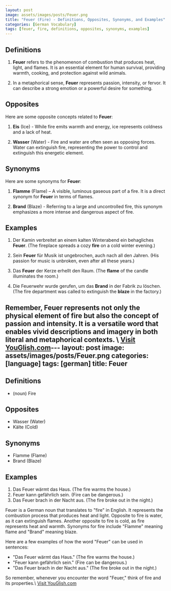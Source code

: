 ```yaml
---
layout: post
image: assets/images/posts/Feuer.png
title: "Feuer (Fire) - Definitions, Opposites, Synonyms, and Examples"
categories: [German Vocabulary]
tags: [feuer, fire, definitions, opposites, synonyms, examples]
---
```


## Definitions

1. **Feuer** refers to the phenomenon of combustion that produces heat, light, and flames. It is an essential element for human survival, providing warmth, cooking, and protection against wild animals.
   
2. In a metaphorical sense, **Feuer** represents passion, intensity, or fervor. It can describe a strong emotion or a powerful desire for something.

## Opposites

Here are some opposite concepts related to **Feuer**:

1. **Eis** (Ice) - While fire emits warmth and energy, ice represents coldness and a lack of heat.

2. **Wasser** (Water) - Fire and water are often seen as opposing forces. Water can extinguish fire, representing the power to control and extinguish this energetic element.

## Synonyms

Here are some synonyms for **Feuer**:

1. **Flamme** (Flame) – A visible, luminous gaseous part of a fire. It is a direct synonym for **Feuer** in terms of flames.

2. **Brand** (Blaze) - Referring to a large and uncontrolled fire, this synonym emphasizes a more intense and dangerous aspect of fire.

## Examples

1. Der Kamin verbreitet an einem kalten Winterabend ein behagliches **Feuer**. (The fireplace spreads a cozy **fire** on a cold winter evening.)

2. Sein **Feuer** für Musik ist ungebrochen, auch nach all den Jahren. (His passion for music is unbroken, even after all these years.)

3. Das **Feuer** der Kerze erhellt den Raum. (The **flame** of the candle illuminates the room.)

4. Die Feuerwehr wurde gerufen, um das **Brand** in der Fabrik zu löschen. (The fire department was called to extinguish the **blaze** in the factory.)

Remember, **Feuer** represents not only the physical element of fire but also the concept of passion and intensity. It is a versatile word that enables vivid descriptions and imagery in both literal and metaphorical contexts.
\ <a id="yg-widget-0" class="youglish-widget" data-query="Feuer" data-lang="german" data-components="8412" data-auto-start="0" data-bkg-color="theme_light" data-title="How%20to%20pronounce%20Feuer%20in%20German"  rel="nofollow" href="https://youglish.com">Visit YouGlish.com</a><script async src="https://youglish.com/public/emb/widget.js" charset="utf-8"></script>---
layout: post
image: assets/images/posts/Feuer.png
categories: [language]
tags: [german]
title: Feuer
---

## Definitions

- (noun) Fire

## Opposites

- Wasser (Water)
- Kälte (Cold)

## Synonyms

- Flamme (Flame)
- Brand (Blaze)

## Examples

1. Das Feuer wärmt das Haus. (The fire warms the house.)
2. Feuer kann gefährlich sein. (Fire can be dangerous.)
3. Das Feuer brach in der Nacht aus. (The fire broke out in the night.)

Feuer is a German noun that translates to "fire" in English. It represents the combustion process that produces heat and light. Opposite to fire is water, as it can extinguish flames. Another opposite to fire is cold, as fire represents heat and warmth. Synonyms for fire include "Flamme" meaning flame and "Brand" meaning blaze.

Here are a few examples of how the word "Feuer" can be used in sentences:

- "Das Feuer wärmt das Haus." (The fire warms the house.)
- "Feuer kann gefährlich sein." (Fire can be dangerous.)
- "Das Feuer brach in der Nacht aus." (The fire broke out in the night.)

So remember, whenever you encounter the word "Feuer," think of fire and its properties.\ <a id="yg-widget-0" class="youglish-widget" data-query="Feuer" data-lang="german" data-components="8412" data-auto-start="0" data-bkg-color="theme_light" data-title="How%20to%20pronounce%20Feuer%20in%20German"  rel="nofollow" href="https://youglish.com">Visit YouGlish.com</a><script async src="https://youglish.com/public/emb/widget.js" charset="utf-8"></script>